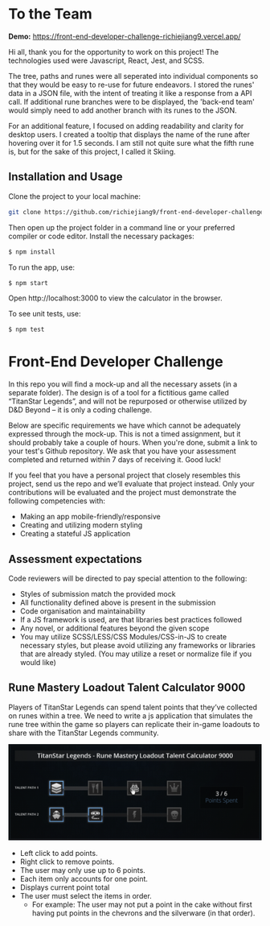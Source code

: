 # To the Team

**Demo:** https://front-end-developer-challenge-richiejiang9.vercel.app/

Hi all, thank you for the opportunity to work on this project!
The technologies used were Javascript, React, Jest, and SCSS.

The tree, paths and runes were all seperated into individual components so that they would be easy to re-use for future endeavors.
I stored the runes' data in a JSON file, with the intent of treating it like a response from a API call. If additional rune branches were to be displayed, the 'back-end team' would simply need to add another branch with its runes to the JSON.

For an additional feature, I focused on adding readability and clarity for desktop users. I created a tooltip that displays the name of the rune after hovering over it for 1.5 seconds. I am still not quite sure what the fifth rune is, but for the sake of this project, I called it Skiing.

## Installation and Usage
Clone the project to your local machine:
```sh
git clone https://github.com/richiejiang9/front-end-developer-challenge.git
```

Then open up the project folder in a command line or your preferred compiler or code editor.
Install the necessary packages:
```sh
$ npm install
```
To run the app, use:
```sh
$ npm start
```
Open http://localhost:3000 to view the calculator in the browser.

To see unit tests, use:
```sh
$ npm test
```


# Front-End Developer Challenge
In this repo you will find a mock-up and all the necessary assets (in a separate folder). The design is of a tool for a fictitious game called “TitanStar Legends”, and will not be repurposed or otherwise utilized by D&D Beyond – it is only a coding challenge.


Below are specific requirements we have which cannot be adequately expressed through the mock-up. This is not a timed assignment, but it should probably take a couple of hours. When you're done, submit a link to your test's Github repository. We ask that you have your assessment completed and returned within 7 days of receiving it. Good luck!

If you feel that you have a personal project that closely resembles this project, send us the repo and we’ll evaluate that project instead. Only your contributions will be evaluated and the project must demonstrate the following competencies with:
- Making an app mobile-friendly/responsive
- Creating and utilizing modern styling
- Creating a stateful JS application

## Assessment expectations

Code reviewers will be directed to pay special attention to the following:

- Styles of submission match the provided mock
- All functionality defined above is present in the submission
- Code organisation and maintainability
- If a JS framework is used, are that libraries best practices followed
- Any novel, or additional features beyond the given scope
- You may utilize SCSS/LESS/CSS Modules/CSS-in-JS to create necessary styles, but please avoid utilizing any frameworks or libraries that are already styled. (You may utilize a reset or normalize file if you would like)

## Rune Mastery Loadout Talent Calculator 9000
Players of TitanStar Legends can spend talent points that they’ve collected on runes within a tree. We need to write a js application that simulates the rune tree within the game so players can replicate their in-game loadouts to share with the TitanStar Legends community.

![Example](src/app/assets/example.png)

- Left click to add points.
- Right click to remove points.
- The user may only use up to 6 points.
- Each item only accounts for one point.
- Displays current point total
- The user must select the items in order.
    - For example: The user may not put a point in the cake without first having put points in the chevrons and the silverware (in that order).
